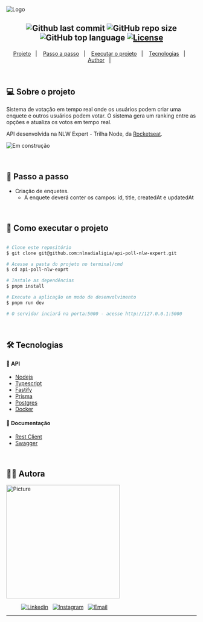 ![Logo](https://ik.imagekit.io/l7cwocexhc/crud-flask/api-poll.png?updatedAt=1707236062057)

<h2  align="center">

![Github last commit](https://img.shields.io/github/last-commit/nlnadialigia/api-poll-nlw-expert?color=004aad&style=plastic)
![GitHub repo size](https://img.shields.io/github/repo-size/nlnadialigia/api-poll-nlw-expert?color=004aad&style=plastic)
![GitHub top language](https://img.shields.io/github/languages/top/nlnadialigia/api-poll-nlw-expert?style=plastic&color=004aad)
[![License](https://img.shields.io/github/license/nlnadialigia/api-poll-nlw-expert?color=004aad&logoColor=004aad&style=plastic)](./LICENSE)

</h2>
<p align="center">
  <a href="#💻-sobre-projeto">Projeto</a>&nbsp;&nbsp;&nbsp;|&nbsp;&nbsp;&nbsp;
  <a href="#📎-passo-a-passo">Passo a passo</a>&nbsp;&nbsp;&nbsp;|&nbsp;&nbsp;&nbsp;
  <a href="#🚀-como-executar-o-projeto">Executar o projeto</a>&nbsp;&nbsp;&nbsp;|&nbsp;&nbsp;&nbsp;
  <a href="#🛠-tecnologias">Tecnologias</a>&nbsp;&nbsp;&nbsp;|&nbsp;&nbsp;&nbsp;
  <a href="#-author">Author</a>&nbsp;&nbsp;&nbsp;|&nbsp;&nbsp;&nbsp;
</p>

<br>

## 💻 Sobre o projeto

Sistema de votação em tempo real onde os usuários podem criar uma enquete e outros usuários podem votar. O sistema gera um ranking entre as opções e atualiza os votos em tempo real.

API desenvolvida na NLW Expert - Trilha Node, da [Rocketseat](https://www.rocketseat.com.br/).

![Em construção](https://ik.imagekit.io/l7cwocexhc/crud-flask/em-contrucao.png?updatedAt=1706705289779)

<br>

## 📎 Passo a passo

- Criação de enquetes.
  - A enquete deverá conter os campos: id, title, createdAt e updatedAt

<br>

## 🚀 Como executar o projeto

```bash

# Clone este repositório
$ git clone git@github.com:nlnadialigia/api-poll-nlw-expert.git

# Acesse a pasta do projeto no terminal/cmd
$ cd api-poll-nlw-exprt

# Instale as dependências
$ pnpm install

# Execute a aplicação em modo de desenvolvimento
$ pnpm run dev

# O servidor inciará na porta:5000 - acesse http://127.0.0.1:5000

```

<br>

## 🛠 Tecnologias

#### 🎲 API

- [Nodejs](https://nodejs.org)
- [Typescript](https://typescriptlang.org)
- [Fastify](https://fatify.dev)
- [Prisma](https://prisma.io)
- [Postgres](https://postgresql.org)
- [Docker](https://www.docker.com)

#### 🎲 Documentação

- [Rest Client](client.http)
- [Swagger](https://app.swaggerhub.com/apis/nlnadialigia/api-de_gerenciamento_de_tarefas/1.0.0)

<br>

## 👩‍💼 Autora

<img src="https://ik.imagekit.io/l7cwocexhc/me/card_nlnadialigia.png?updatedAt=1694126884257" width="300px;" alt="Picture"/>

&nbsp;&nbsp;&nbsp;&nbsp;&nbsp;&nbsp;&nbsp;&nbsp;&nbsp;&nbsp;[![Linkedin](https://img.shields.io/badge/-Linkedin-732a7b?style=plastic&logo=Linkedin&logoColor=white&link=https://www.linkedin.com/in/nlnadialigia/)](https://www.linkedin.com/in/nlnadialigia)&nbsp;&nbsp;
[![Instagram](https://img.shields.io/badge/Instagram-732a7b?style=plastic&logo=instagram&logoColor=white)](https://www.instagram.com/nl.nadia.ligia)&nbsp;&nbsp;
[![Email](https://img.shields.io/badge/-Email-732a7b?style=plastic&logo=Gmail&logoColor=white&link=mailto:nlnadialigia@gmail.com)](mailto:nlnadialigia@gmail.com)&nbsp;&nbsp;

---
